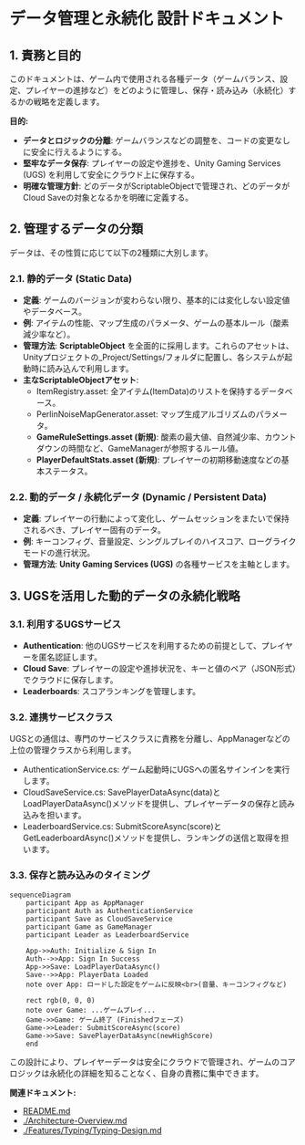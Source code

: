# **データ管理と永続化 設計ドキュメント**

## **1\. 責務と目的**

このドキュメントは、ゲーム内で使用される各種データ（ゲームバランス、設定、プレイヤーの進捗など）をどのように管理し、保存・読み込み（永続化）するかの戦略を定義します。

**目的:**

* **データとロジックの分離**: ゲームバランスなどの調整を、コードの変更なしに安全に行えるようにする。  
* **堅牢なデータ保存**: プレイヤーの設定や進捗を、Unity Gaming Services (UGS) を利用して安全にクラウド上に保存する。  
* **明確な管理方針**: どのデータがScriptableObjectで管理され、どのデータがCloud Saveの対象となるかを明確に定義する。

## **2\. 管理するデータの分類**

データは、その性質に応じて以下の2種類に大別します。

### **2.1. 静的データ (Static Data)**

* **定義**: ゲームのバージョンが変わらない限り、基本的には変化しない設定値やデータベース。  
* **例**: アイテムの性能、マップ生成のパラメータ、ゲームの基本ルール（酸素減少率など）。  
* **管理方法**: **ScriptableObject** を全面的に採用します。これらのアセットは、Unityプロジェクトの\_Project/Settings/フォルダに配置し、各システムが起動時に読み込んで利用します。  
* **主なScriptableObjectアセット**:  
  * ItemRegistry.asset: 全アイテム(ItemData)のリストを保持するデータベース。  
  * PerlinNoiseMapGenerator.asset: マップ生成アルゴリズムのパラメータ。  
  * **GameRuleSettings.asset (新規)**: 酸素の最大値、自然減少率、カウントダウンの時間など、GameManagerが参照するルール値。  
  * **PlayerDefaultStats.asset (新規)**: プレイヤーの初期移動速度などの基本ステータス。

### **2.2. 動的データ / 永続化データ (Dynamic / Persistent Data)**

* **定義**: プレイヤーの行動によって変化し、ゲームセッションをまたいで保持されるべき、プレイヤー固有のデータ。  
* **例**: キーコンフィグ、音量設定、シングルプレイのハイスコア、ローグライクモードの進行状況。  
* **管理方法**: **Unity Gaming Services (UGS)** の各種サービスを主軸とします。

## **3\. UGSを活用した動的データの永続化戦略**

### **3.1. 利用するUGSサービス**

* **Authentication**: 他のUGSサービスを利用するための前提として、プレイヤーを匿名認証します。  
* **Cloud Save**: プレイヤーの設定や進捗状況を、キーと値のペア（JSON形式）でクラウドに保存します。  
* **Leaderboards**: スコアランキングを管理します。

### **3.2. 連携サービスクラス**

UGSとの通信は、専門のサービスクラスに責務を分離し、AppManagerなどの上位の管理クラスから利用します。

* AuthenticationService.cs: ゲーム起動時にUGSへの匿名サインインを実行します。  
* CloudSaveService.cs: SavePlayerDataAsync(data)とLoadPlayerDataAsync()メソッドを提供し、プレイヤーデータの保存と読み込みを担います。  
* LeaderboardService.cs: SubmitScoreAsync(score)とGetLeaderboardAsync()メソッドを提供し、ランキングの送信と取得を担います。

### **3.3. 保存と読み込みのタイミング**
```mermaid
sequenceDiagram  
    participant App as AppManager  
    participant Auth as AuthenticationService  
    participant Save as CloudSaveService  
    participant Game as GameManager  
    participant Leader as LeaderboardService

    App->>Auth: Initialize & Sign In  
    Auth-->>App: Sign In Success  
    App->>Save: LoadPlayerDataAsync()  
    Save-->>App: PlayerData Loaded  
    note over App: ロードした設定をゲームに反映<br>(音量、キーコンフィグなど)

    rect rgb(0, 0, 0)  
    note over Game: ...ゲームプレイ...  
    Game->>Game: ゲーム終了 (Finishedフェーズ)  
    Game->>Leader: SubmitScoreAsync(score)  
    Game->>Save: SavePlayerDataAsync(newHighScore)  
    end
```
この設計により、プレイヤーデータは安全にクラウドで管理され、ゲームのコアロジックは永続化の詳細を知ることなく、自身の責務に集中できます。

**関連ドキュメント:**
* [README.md](./README.md)
* [./Architecture-Overview.md](./Architecture-Overview.md)  
* [./Features/Typing/Typing-Design.md](./Features/Game/Typing/Typing-Design.md)